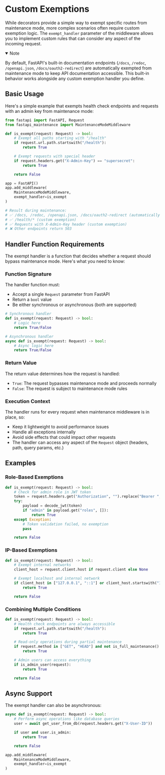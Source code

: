 # Custom Exemptions

While decorators provide a simple way to exempt specific routes from maintenance mode, more complex scenarios often require custom exemption logic. The `exempt_handler` parameter of the middleware allows you to implement custom rules that can consider any aspect of the incoming request.

<details open>
<summary>Note</summary>

By default, FastAPI's built-in documentation endpoints (<code>/docs</code>, <code>/redoc</code>, <code>/openapi.json</code>, <code>/docs/oauth2-redirect</code>) are automatically exempted from maintenance mode to keep API documentation accessible. This built-in behavior works alongside any custom exemption handler you define.

</details>

## Basic Usage

Here's a simple example that exempts health check endpoints and requests with an admin key from maintenance mode:

```python
from fastapi import FastAPI, Request
from fastapi_maintenance import MaintenanceModeMiddleware

def is_exempt(request: Request) -> bool:
    # Exempt all paths starting with "/health"
    if request.url.path.startswith("/health"):
        return True

    # Exempt requests with special header
    if request.headers.get("X-Admin-Key") == "supersecret":
        return True

    return False

app = FastAPI()
app.add_middleware(
    MaintenanceModeMiddleware,
    exempt_handler=is_exempt
)

# Result during maintenance:
# ✅ /docs, /redoc, /openapi.json, /docs/oauth2-redirect (automatically exempt)
# ✅ /health/* (custom exemption)
# ✅ Requests with X-Admin-Key header (custom exemption)
# ❌ Other endpoints return 503
```

## Handler Function Requirements

The exempt handler is a function that decides whether a request should bypass maintenance mode. Here's what you need to know:

### Function Signature

The handler function must:
- Accept a single `Request` parameter from FastAPI
- Return a `bool` value
- Be either synchronous or asynchronous (both are supported)

```python
# Synchronous handler
def is_exempt(request: Request) -> bool:
    # Logic here
    return True/False

# Asynchronous handler
async def is_exempt(request: Request) -> bool:
    # Async logic here
    return True/False
```

### Return Value

The return value determines how the request is handled:
- `True`: The request bypasses maintenance mode and proceeds normally
- `False`: The request is subject to maintenance mode rules

### Execution Context

The handler runs for every request when maintenance middleware is in place, so:
- Keep it lightweight to avoid performance issues
- Handle all exceptions internally
- Avoid side effects that could impact other requests
- The handler can access any aspect of the `Request` object (headers, path, query params, etc.)

## Examples

### Role-Based Exemptions

```python
def is_exempt(request: Request) -> bool:
    # Check for admin role in JWT token
    token = request.headers.get("Authorization", "").replace("Bearer ", "")
    try:
        payload = decode_jwt(token)
        if "admin" in payload.get("roles", []):
            return True
    except Exception:
        # Token validation failed, no exemption
        pass

    return False
```

### IP-Based Exemptions

```python
def is_exempt(request: Request) -> bool:
    # Exempt internal networks
    client_host = request.client.host if request.client else None

    # Exempt localhost and internal network
    if client_host in ["127.0.0.1", "::1"] or client_host.startswith("10."):
        return True

    return False
```

### Combining Multiple Conditions

```python
def is_exempt(request: Request) -> bool:
    # Health check endpoints are always accessible
    if request.url.path.startswith("/health"):
        return True

    # Read-only operations during partial maintenance
    if request.method in ["GET", "HEAD"] and not is_full_maintenance():
        return True

    # Admin users can access everything
    if is_admin_user(request):
        return True

    return False
```

## Async Support

The exempt handler can also be asynchronous:

```python
async def is_exempt(request: Request) -> bool:
    # Perform async operations like database queries
    user = await get_user_from_db(request.headers.get("X-User-ID"))

    if user and user.is_admin:
        return True

    return False

app.add_middleware(
    MaintenanceModeMiddleware,
    exempt_handler=is_exempt
)
```
